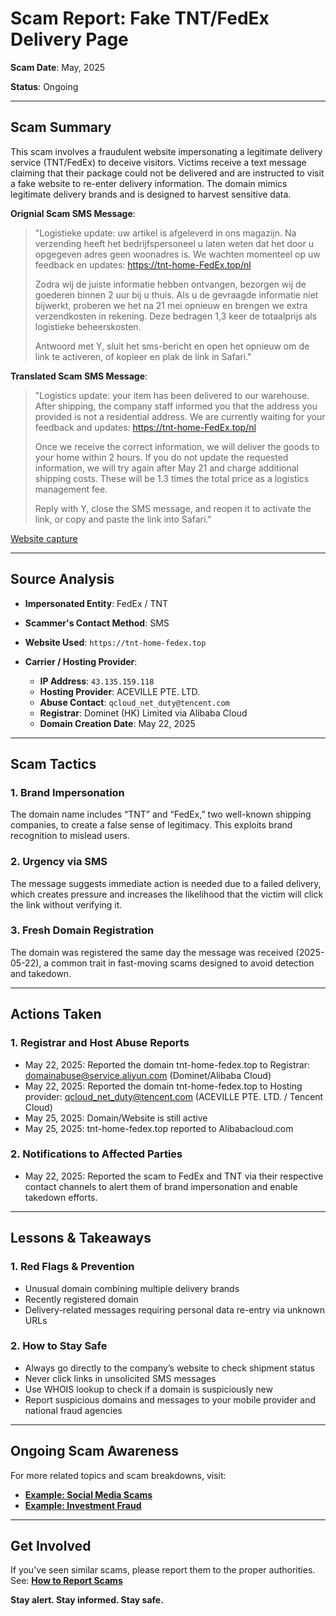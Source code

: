 # Scam Report: **Fake TNT/FedEx Delivery Page**

**Scam Date**: May, 2025

**Status**: Ongoing

---

## Scam Summary

This scam involves a fraudulent website impersonating a legitimate delivery service (TNT/FedEx) to deceive visitors. Victims receive a text message claiming that their package could not be delivered and are instructed to visit a fake website to re-enter delivery information. The domain mimics legitimate delivery brands and is designed to harvest sensitive data.

**Orignial Scam SMS Message**:
> "Logistieke update: uw artikel is afgeleverd in ons magazijn. Na verzending heeft het bedrijfspersoneel u laten weten dat het door u opgegeven adres geen woonadres is. We wachten momenteel op uw feedback en updates:
> https://tnt-home-FedEx.top/nl
>
> Zodra wij de juiste informatie hebben ontvangen, bezorgen wij de goederen binnen 2 uur bij u thuis. Als u de gevraagde informatie niet bijwerkt, proberen we het na 21 mei opnieuw en brengen we extra verzendkosten in rekening. Deze bedragen 1,3 keer de totaalprijs als logistieke beheerskosten.
>
> Antwoord met Y, sluit het sms-bericht en open het opnieuw om de link te activeren, of kopieer en plak de link in Safari."


**Translated Scam SMS Message**:
> "Logistics update: your item has been delivered to our warehouse. After shipping, the company staff informed you that the address you provided is not a residential address. We are currently waiting for your feedback and updates:
> https://tnt-home-FedEx.top/nl
>
> Once we receive the correct information, we will deliver the goods to your home within 2 hours. If you do not update the requested information, we will try again after May 21 and charge additional shipping costs. These will be 1.3 times the total price as a logistics management fee.
>
> Reply with Y, close the SMS message, and reopen it to activate the link, or copy and paste the link into Safari."

[Website capture](https://github.com/ScamSleuth/ScamSleuth-Resource-Center/blob/main/tnt-home-FedEx.top/website/Capture.jpeg)

---

## Source Analysis

* **Impersonated Entity**: FedEx / TNT
* **Scammer's Contact Method**: SMS
* **Website Used**: `https://tnt-home-fedex.top`
* **Carrier / Hosting Provider**:

  * **IP Address**: `43.135.159.118`
  * **Hosting Provider**: ACEVILLE PTE. LTD.
  * **Abuse Contact**: `qcloud_net_duty@tencent.com`
  * **Registrar**: Dominet (HK) Limited via Alibaba Cloud
  * **Domain Creation Date**: May 22, 2025

---

## Scam Tactics

### 1. **Brand Impersonation**

The domain name includes “TNT” and “FedEx,” two well-known shipping companies, to create a false sense of legitimacy. This exploits brand recognition to mislead users.

### 2. **Urgency via SMS**

The message suggests immediate action is needed due to a failed delivery, which creates pressure and increases the likelihood that the victim will click the link without verifying it.

### 3. **Fresh Domain Registration**

The domain was registered the same day the message was received (2025-05-22), a common trait in fast-moving scams designed to avoid detection and takedown.

---

## Actions Taken


### 1. Registrar and Host Abuse Reports
* May 22, 2025: Reported the domain tnt-home-fedex.top to Registrar: domainabuse@service.aliyun.com (Dominet/Alibaba Cloud)
* May 22, 2025: Reported the domain tnt-home-fedex.top to Hosting provider: qcloud_net_duty@tencent.com (ACEVILLE PTE. LTD. / Tencent Cloud)
* May 25, 2025: Domain/Website is still active
* May 25, 2025: tnt-home-fedex.top reported to Alibabacloud.com

### 2. Notifications to Affected Parties

* May 22, 2025: Reported the scam to FedEx and TNT via their respective contact channels to alert them of brand impersonation and enable takedown efforts.

---

## Lessons & Takeaways

### 1. Red Flags & Prevention

* Unusual domain combining multiple delivery brands
* Recently registered domain
* Delivery-related messages requiring personal data re-entry via unknown URLs

### 2. How to Stay Safe

* Always go directly to the company’s website to check shipment status
* Never click links in unsolicited SMS messages
* Use WHOIS lookup to check if a domain is suspiciously new
* Report suspicious domains and messages to your mobile provider and national fraud agencies

---

## Ongoing Scam Awareness

For more related topics and scam breakdowns, visit:

* [**Example: Social Media Scams**](../General/SocialMediaScam.md)
* [**Example: Investment Fraud**](../General/InvestmentFraud.md)

---

## Get Involved

If you've seen similar scams, please report them to the proper authorities.
See: [**How to Report Scams**](../General/GetInvolved.md)

**Stay alert. Stay informed. Stay safe.**
